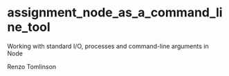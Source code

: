 # assignment_node_as_a_command_line_tool
Working with standard I/O, processes and command-line arguments in Node

Renzo Tomlinson